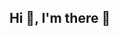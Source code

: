 ## Hi 👾, I'm there 👋

<!--![about_me](https://github.com/user-attachments/assets/6ee0a586-07ca-4b07-9fa3-8160a4697643)
![115834477-dbab4500-a447-11eb-908a-139a6edaec5c](https://github.com/user-attachments/assets/98661c9b-472d-46c5-af30-0086e34758a1)
Here My linkedin
<img width="450" height="450" alt="qrcode_www linkedin com" src="https://github.com/user-attachments/assets/40d31b34-cfa1-4c3c-ab92-8df4abfd92df" />

**RashenPerera77/RashenPerera77** is a ✨ _special_ ✨ repository because its `README.md` (this file) appears on your GitHub profile.

Here are some ideas to get you started:

- 🔭 I’m currently working on ...
- 🌱 I’m currently learning ...
- 👯 I’m looking to collaborate on ...
- 🤔 I’m looking for help with ...
- 💬 Ask me about ...
- 📫 How to reach me: ...
- 😄 Pronouns: ...
- ⚡ Fun fact: ...
-->
